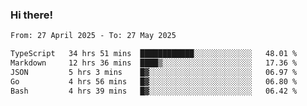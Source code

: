 ### Hi there!

<!--START_SECTION:waka-->

```txt
From: 27 April 2025 - To: 27 May 2025

TypeScript   34 hrs 51 mins  ████████████░░░░░░░░░░░░░   48.01 %
Markdown     12 hrs 36 mins  ████▒░░░░░░░░░░░░░░░░░░░░   17.36 %
JSON         5 hrs 3 mins    █▓░░░░░░░░░░░░░░░░░░░░░░░   06.97 %
Go           4 hrs 56 mins   █▓░░░░░░░░░░░░░░░░░░░░░░░   06.80 %
Bash         4 hrs 39 mins   █▓░░░░░░░░░░░░░░░░░░░░░░░   06.42 %
```

<!--END_SECTION:waka-->
